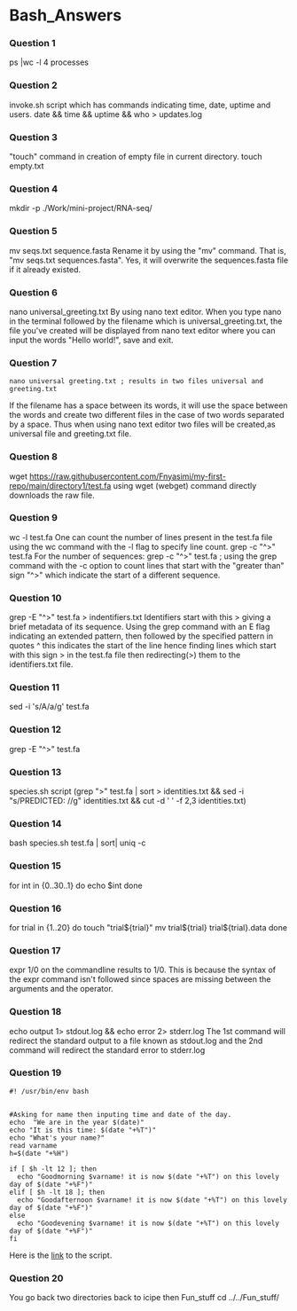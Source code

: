 # Bash_Answers

### Question 1
 ps |wc -l
 4 processes

### Question 2
invoke.sh script which has commands indicating time, date, uptime and users.
    date && time && uptime && who > updates.log

### Question 3
 "touch" command in creation of empty file in current directory.
 touch empty.txt

### Question 4
 mkdir -p ./Work/mini-project/RNA-seq/

### Question 5
 mv seqs.txt sequence.fasta
 Rename it by using the "mv" command.
 That is, "mv seqs.txt sequences.fasta". 
 Yes, it will overwrite the sequences.fasta file if it already existed.

### Question 6
  nano universal_greeting.txt
By using nano text editor. When you type nano in the terminal followed by the filename which is universal_greeting.txt,
the file you've created will be displayed from nano text editor where you can input the words "Hello world!",  save and exit.

### Question 7
    nano universal greeting.txt ; results in two files universal and greeting.txt
If the filename has a space between its words, it will use the space between the words and create two different files in the case of two words separated
by a space. Thus when using nano text editor two files will be created,as universal file and greeting.txt file.

### Question 8
  wget https://raw.githubusercontent.com/Fnyasimi/my-first-repo/main/directory1/test.fa
using wget (webget) command directly downloads the raw file.

### Question 9
  wc -l test.fa
One can count the number of lines present in the test.fa file using the wc command with the -l flag to specify line count.
  grep -c "^>" test.fa
For the number of sequences: grep -c "^>" test.fa ; using the grep command with the -c option to count lines that start with the "greater than" sign "^>" which indicate the start of a different sequence.

### Question 10
  grep -E "^>" test.fa > indentifiers.txt
Identifiers start with this > giving a brief metadata of its sequence.
Using the grep command with an E flag indicating an extended pattern, then followed by the specified pattern in quotes ^ this indicates the start of the line hence finding lines which start with this sign > in the test.fa file then redirecting(>) them to the identifiers.txt file.


### Question 11
  sed -i 's/A/a/g' test.fa

### Question 12
   grep -E "^>" test.fa

### Question 13
   species.sh script
  (grep ">" test.fa | sort > identities.txt && sed -i "s/PREDICTED: //g" identities.txt && cut -d ' ' -f 2,3 identities.txt)

### Question 14
bash species.sh test.fa | sort| uniq -c

### Question 15
for int in {0..30..1}
  do
    echo $int
   done

### Question 16
  for trial in {1..20}
  do
    touch "trial${trial}"
    mv trial${trial} trial${trial}.data
  done

### Question 17
 expr 1/0 on the commandline results to 1/0.
 This is because the syntax of the expr command isn't followed since spaces are missing between the arguments and the operator.

 ### Question 18
 echo output 1> stdout.log && echo error 2> stderr.log
The 1st command will redirect the standard output to a file known as stdout.log and the 2nd command will redirect the standard error to stderr.log

### Question 19

```
#! /usr/bin/env bash


#Asking for name then inputing time and date of the day.
echo  "We are in the year $(date)"
echo "It is this time: $(date "+%T")"
echo "What's your name?"
read varname
h=$(date "+%H")

if [ $h -lt 12 ]; then 
  echo "Goodmorning $varname! it is now $(date "+%T") on this lovely day of $(date "+%F")"
elif [ $h -lt 18 ]; then
  echo "Goodafternoon $varname! it is now $(date "+%T") on this lovely day of $(date "+%F")"
else 
  echo "Goodevening $varname! it is now $(date "+%T") on this lovely day of $(date "+%F")"
fi

```

Here is the [link]() to the script.

 ### Question 20
 You go back two directories back to icipe then Fun_stuff
  cd ../../Fun_stuff/

